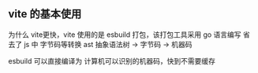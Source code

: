 ## vite 的基本使用

为什么 vite更快，vite 使用的是 esbuild 打包，该打包工具采用 go 语言编写
省去了 js 中 字节码等转换 ast 抽象语法树 -> 字节码 -> 机器码

esbuild 可以直接编译为 计算机可以识别的机器码，快到不需要缓存
